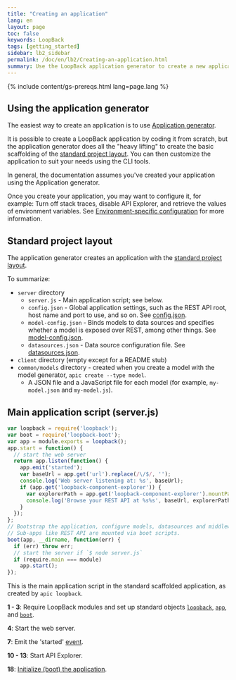 ```yaml
---
title: "Creating an application"
lang: en
layout: page
toc: false
keywords: LoopBack
tags: [getting_started]
sidebar: lb2_sidebar
permalink: /doc/en/lb2/Creating-an-application.html
summary: Use the LoopBack application generator to create a new application.
---
```


{% include content/gs-prereqs.html lang=page.lang %}

## Using the application generator

The easiest way to create an application is to use [Application generator](Application-generator.html).

It is possible to create a LoopBack application by coding it from scratch, but
the application generator does all the "heavy lifting" to create the basic scaffolding of the [standard project layout](Project-layout-reference.html).
You can then customize the application to suit your needs using the CLI tools.

In general, the documentation assumes you've created your application using the Application generator.

Once you create your application, you may want to configure it, for example:
Turn off stack traces, disable API Explorer, and retrieve the values of environment variables.
See [Environment-specific configuration](Environment-specific-configuration.html) for more information.

## Standard project layout

The application generator creates an application with the [standard project layout](Project-layout-reference.html).

To summarize:

* `server` directory
  * `server.js` - Main application script; see below.
  * `config.json` - Global application settings, such as the REST API root, host name and port to use, and so on.
      See [config.json](config.json.html).
  * `model-config.json` - Binds models to data sources and specifies whether a model is exposed over REST, among other things.
      See [model-config.json](model-config.json.html).
  * `datasources.json` - Data source configuration file.
      See [datasources.json](datasources.json.html).
* `client` directory (empty except for a README stub)
* `common/models` directory - created when you create a model with the model generator, `apic create --type model`.
  * A JSON file and a JavaScript file for each model (for example, `my-model.json` and `my-model.js`).

## Main application script (server.js)

```javascript
var loopback = require('loopback');
var boot = require('loopback-boot');
var app = module.exports = loopback();
app.start = function() {
  // start the web server
  return app.listen(function() {
    app.emit('started');
    var baseUrl = app.get('url').replace(/\/$/, '');
    console.log('Web server listening at: %s', baseUrl);
    if (app.get('loopback-component-explorer')) {
      var explorerPath = app.get('loopback-component-explorer').mountPath;
      console.log('Browse your REST API at %s%s', baseUrl, explorerPath);
    }
  });
};
// Bootstrap the application, configure models, datasources and middleware.
// Sub-apps like REST API are mounted via boot scripts.
boot(app, __dirname, function(err) {
  if (err) throw err;
  // start the server if `$ node server.js`
  if (require.main === module)
    app.start();
});
```

This is the main application script in the standard scaffolded application, as created by `apic loopback`.

**1 - 3**:
Require LoopBack modules and set up standard objects
[`loopback`](http://apidocs.strongloop.com/loopback/#loopback),
[`app`](http://apidocs.strongloop.com/loopback/#var-app-loopback),
and
[`boot`](http://apidocs.strongloop.com/loopback-boot/#boot).

**4**:
Start the web server.

**7**:
Emit the 'started' [event](Events.html).

**10 - 13**:
Start API Explorer.

**18**: [Initialize (boot) the application](Defining-boot-scripts.html).

